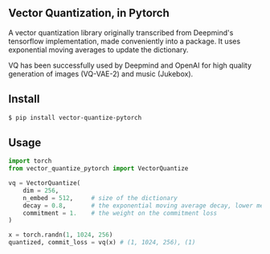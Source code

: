 ## Vector Quantization, in Pytorch

A vector quantization library originally transcribed from Deepmind's tensorflow implementation, made conveniently into a package. It uses exponential moving averages to update the dictionary.

VQ has been successfully used by Deepmind and OpenAI for high quality generation of images (VQ-VAE-2) and music (Jukebox).

## Install

```bash
$ pip install vector-quantize-pytorch
```

## Usage

```python
import torch
from vector_quantize_pytorch import VectorQuantize

vq = VectorQuantize(
	dim = 256,
	n_embed = 512,     # size of the dictionary
	decay = 0.8, 	   # the exponential moving average decay, lower means the dictionary will change faster
	commitment = 1.    # the weight on the commitment loss
)

x = torch.randn(1, 1024, 256)
quantized, commit_loss = vq(x) # (1, 1024, 256), (1)
```
